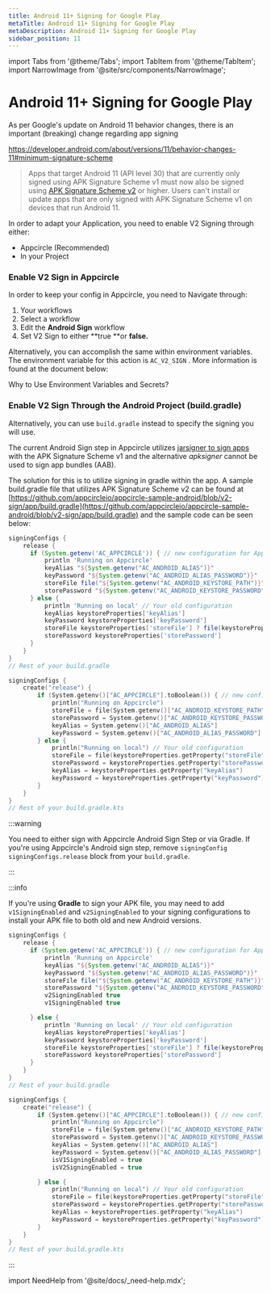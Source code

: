 ```yaml
---
title: Android 11+ Signing for Google Play
metaTitle: Android 11+ Signing for Google Play
metaDescription: Android 11+ Signing for Google Play
sidebar_position: 11
---
```


import Tabs from '@theme/Tabs';
import TabItem from '@theme/TabItem';
import NarrowImage from '@site/src/components/NarrowImage';

# Android 11+ Signing for Google Play

As per Google's update on Android 11 behavior changes, there is an important (breaking) change regarding app signing

https://developer.android.com/about/versions/11/behavior-changes-11#minimum-signature-scheme

> Apps that target Android 11 (API level 30) that are currently only signed using APK Signature Scheme v1 must now also be signed using [APK Signature Scheme v2](https://source.android.com/security/apksigning/v2) or higher. Users can't install or update apps that are only signed with APK Signature Scheme v1 on devices that run Android 11.

In order to adapt your Application, you need to enable V2 Signing through either:

- Appcircle (Recommended)
- In your Project

### Enable V2 Sign in Appcircle

In order to keep your config in Appcircle, you need to Navigate through:

1. Your workflows
2. Select a workflow
3. Edit the **Android Sign** workflow
4. Set V2 Sign to either **true **or **false.**

<NarrowImage src="https://cdn.appcircle.io/docs/assets/image%20(247).png" />

Alternatively, you can accomplish the same within environment variables. The environment variable for this action is `AC_V2_SIGN` . More information is found at the document below:

<ContentRef url="../environment-variables/why-to-use-environment-variables-and-secrets">
  Why to Use Environment Variables and Secrets?
</ContentRef>

### Enable V2 Sign Through the Android Project (build.gradle)

Alternatively, you can use `build.gradle` instead to specify the signing you will use.

The current Android Sign step in Appcircle utilizes [jarsigner to sign apps](https://developer.android.com/studio/build/building-cmdline#bundle_build_gradle) with the APK Signature Scheme v1 and the alternative _apksigner_ cannot be used to sign app bundles (AAB).

The solution for this is to utilize signing in gradle within the app. A sample build.gradle file that utilizes APK Signature Scheme v2 can be found at [https://github.com/appcircleio/appcircle-sample-android/blob/v2-sign/app/build.gradle](https://github.com/appcircleio/appcircle-sample-android/blob/v2-sign/app/build.gradle) and the sample code can be seen below:


<Tabs>
  <TabItem value="groovy" label="build.gradle" default>

```groovy
signingConfigs {
    release {
      if (System.getenv('AC_APPCIRCLE')) { // new configuration for Appcircle
          println 'Running on Appcircle'
          keyAlias "${System.getenv("AC_ANDROID_ALIAS")}"
          keyPassword "${System.getenv("AC_ANDROID_ALIAS_PASSWORD")}"
          storeFile file("${System.getenv("AC_ANDROID_KEYSTORE_PATH")}")
          storePassword "${System.getenv("AC_ANDROID_KEYSTORE_PASSWORD")}"
      } else {
          println 'Running on local' // Your old configuration
          keyAlias keystoreProperties['keyAlias']
          keyPassword keystoreProperties['keyPassword']
          storeFile keystoreProperties['storeFile'] ? file(keystoreProperties['storeFile']) : null
          storePassword keystoreProperties['storePassword']
      }
    }
}
// Rest of your build.gradle

```


  </TabItem>
  <TabItem value="kotlin" label="build.gradle.kts">

```kotlin
signingConfigs {
    create("release") {
        if (System.getenv()["AC_APPCIRCLE"].toBoolean()) { // new configuration for Appcircle
            println("Running on Appcircle")
            storeFile = file(System.getenv()["AC_ANDROID_KEYSTORE_PATH"])
            storePassword = System.getenv()["AC_ANDROID_KEYSTORE_PASSWORD"]
            keyAlias = System.getenv()["AC_ANDROID_ALIAS"]
            keyPassword = System.getenv()["AC_ANDROID_ALIAS_PASSWORD"]
        } else {
            println("Running on local") // Your old configuration
            storeFile = file(keystoreProperties.getProperty("storeFile"))
            storePassword = keystoreProperties.getProperty("storePassword")
            keyAlias = keystoreProperties.getProperty("keyAlias")
            keyPassword = keystoreProperties.getProperty("keyPassword")
        }
    }
}
// Rest of your build.gradle.kts

```

  </TabItem>
</Tabs>

:::warning

You need to either sign with Appcircle Android Sign Step or via Gradle. If you're using Appcircle's Android sign step, remove `signingConfig signingConfigs.release` block from your `build.gradle`.

:::


:::info

If you're using **Gradle** to sign your APK file, you may need to add `v1SigningEnabled` and `v2SigningEnabled` to your signing configurations to install your APK file to both old and new Android versions.


<Tabs>
  <TabItem value="groovy" label="build.gradle" default>

```groovy
signingConfigs {
    release {
      if (System.getenv('AC_APPCIRCLE')) { // new configuration for Appcircle
          println 'Running on Appcircle'
          keyAlias "${System.getenv("AC_ANDROID_ALIAS")}"
          keyPassword "${System.getenv("AC_ANDROID_ALIAS_PASSWORD")}"
          storeFile file("${System.getenv("AC_ANDROID_KEYSTORE_PATH")}")
          storePassword "${System.getenv("AC_ANDROID_KEYSTORE_PASSWORD")}"
          v2SigningEnabled true
          v1SigningEnabled true

      } else {
          println 'Running on local' // Your old configuration
          keyAlias keystoreProperties['keyAlias']
          keyPassword keystoreProperties['keyPassword']
          storeFile keystoreProperties['storeFile'] ? file(keystoreProperties['storeFile']) : null
          storePassword keystoreProperties['storePassword']
      }
    }
}
// Rest of your build.gradle

```


  </TabItem>
  <TabItem value="kotlin" label="build.gradle.kts">

```kotlin
signingConfigs {
    create("release") {
        if (System.getenv()["AC_APPCIRCLE"].toBoolean()) { // new configuration for Appcircle
            println("Running on Appcircle")
            storeFile = file(System.getenv()["AC_ANDROID_KEYSTORE_PATH"])
            storePassword = System.getenv()["AC_ANDROID_KEYSTORE_PASSWORD"]
            keyAlias = System.getenv()["AC_ANDROID_ALIAS"]
            keyPassword = System.getenv()["AC_ANDROID_ALIAS_PASSWORD"]
            isV1SigningEnabled = true
            isV2SigningEnabled = true

        } else {
            println("Running on local") // Your old configuration
            storeFile = file(keystoreProperties.getProperty("storeFile"))
            storePassword = keystoreProperties.getProperty("storePassword")
            keyAlias = keystoreProperties.getProperty("keyAlias")
            keyPassword = keystoreProperties.getProperty("keyPassword")
        }
    }
}
// Rest of your build.gradle.kts
```

  </TabItem>
</Tabs>


:::

import NeedHelp from '@site/docs/\_need-help.mdx';

<NeedHelp />

